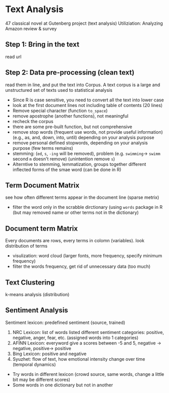 # Text Analysis

47 classical novel at Gutenberg project (text analysis)
Utiliziation: Analyzing Amazon review & survey

## Step 1: Bring in the text
read url

## Step 2: Data pre-processing (clean text)
read them in line, and put the text into Corpus. A text corpus is a large and unstructured set of texts used to statistical analysis

- Since R is case sensitive, you need to convert all the text into lower case
- look at the first document lines not including table of contents (20 lines)
- Remove special character (function `to_space`)
- remove apostrophe (another functions), not meaningful
- recheck the corpus
- there are some pre-built function, but not comprehensive
- remove stop words (frequent use words, not provide useful information) (e.g., as, and, down, into, until) depending on your analysis purpose
- remove personal defined stopwords, depending on your analysis purpose (few terms remains)
- stemming: (`ed`, `s`, `-ing` will be removed), problem (e.g. `swimming`-> `swimm` second `m` doesn't remove) (unintention remove `s`)
- Alterntive to stemming, lemmatization, groups together different inflected forms of the smae word (can be done in R)

## Term Document Matrix
see how often different terms appear in the document line  (sparse metrix)

- filter the word only in the scrabble dirctionary (using `words` package in R  (but may removed name or other terms not in the dictionary)

## Document term Matrix

Every documents are rows, every terms in colomn (variables). look distribution of terms

- visulization: word cloud (larger fonts, more frequency, specify minimum frequency)
- filter the words frequency, get rid of unnecessary data (too much)

## Text Clustering

k-means analysis (distribution)

## Sentiment Analysis

Sentiment lexicon: predefined sentiment (source, trained)

1. NRC Lexicon: list of words listed different sentiment categories: positive, negative, anger, fear, etc. (assigned words into 1 categories)
2. AFINN Lexicon: everyword give a scores between -5 and 5, negative -> negative, positive-> positive
3. Bing Lexicon: positive and negative
4. Syuzhet: flow of text, how emotional intensity change over time (temporal dynamics)

- Try words in different lexicon (crowd source, same words, change a little bit may be different scores)
- Some words in one dictionary but not in another
